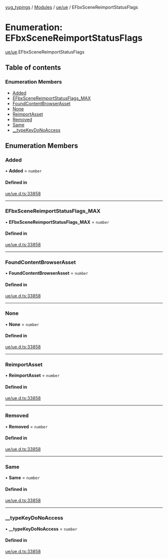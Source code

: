 [yug_typings](../README.md) / [Modules](../modules.md) / [ue/ue](../modules/ue_ue.md) / EFbxSceneReimportStatusFlags

# Enumeration: EFbxSceneReimportStatusFlags

[ue/ue](../modules/ue_ue.md).EFbxSceneReimportStatusFlags

## Table of contents

### Enumeration Members

- [Added](ue_ue.EFbxSceneReimportStatusFlags.md#added)
- [EFbxSceneReimportStatusFlags\_MAX](ue_ue.EFbxSceneReimportStatusFlags.md#efbxscenereimportstatusflags_max)
- [FoundContentBrowserAsset](ue_ue.EFbxSceneReimportStatusFlags.md#foundcontentbrowserasset)
- [None](ue_ue.EFbxSceneReimportStatusFlags.md#none)
- [ReimportAsset](ue_ue.EFbxSceneReimportStatusFlags.md#reimportasset)
- [Removed](ue_ue.EFbxSceneReimportStatusFlags.md#removed)
- [Same](ue_ue.EFbxSceneReimportStatusFlags.md#same)
- [\_\_typeKeyDoNoAccess](ue_ue.EFbxSceneReimportStatusFlags.md#__typekeydonoaccess)

## Enumeration Members

### Added

• **Added** = `number`

#### Defined in

[ue/ue.d.ts:33858](https://github.com/YugMetaverse/yug_typings/blob/b7d9b19/ue/ue.d.ts#L33858)

___

### EFbxSceneReimportStatusFlags\_MAX

• **EFbxSceneReimportStatusFlags\_MAX** = `number`

#### Defined in

[ue/ue.d.ts:33858](https://github.com/YugMetaverse/yug_typings/blob/b7d9b19/ue/ue.d.ts#L33858)

___

### FoundContentBrowserAsset

• **FoundContentBrowserAsset** = `number`

#### Defined in

[ue/ue.d.ts:33858](https://github.com/YugMetaverse/yug_typings/blob/b7d9b19/ue/ue.d.ts#L33858)

___

### None

• **None** = `number`

#### Defined in

[ue/ue.d.ts:33858](https://github.com/YugMetaverse/yug_typings/blob/b7d9b19/ue/ue.d.ts#L33858)

___

### ReimportAsset

• **ReimportAsset** = `number`

#### Defined in

[ue/ue.d.ts:33858](https://github.com/YugMetaverse/yug_typings/blob/b7d9b19/ue/ue.d.ts#L33858)

___

### Removed

• **Removed** = `number`

#### Defined in

[ue/ue.d.ts:33858](https://github.com/YugMetaverse/yug_typings/blob/b7d9b19/ue/ue.d.ts#L33858)

___

### Same

• **Same** = `number`

#### Defined in

[ue/ue.d.ts:33858](https://github.com/YugMetaverse/yug_typings/blob/b7d9b19/ue/ue.d.ts#L33858)

___

### \_\_typeKeyDoNoAccess

• **\_\_typeKeyDoNoAccess** = `number`

#### Defined in

[ue/ue.d.ts:33858](https://github.com/YugMetaverse/yug_typings/blob/b7d9b19/ue/ue.d.ts#L33858)
